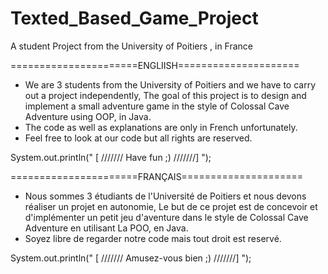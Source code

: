 # Texted_Based_Game_Project
A student Project from the University of Poitiers , in France

======================ENGLIISH=====================
* We are 3 students from the University of Poitiers and we have to carry out a project independently, 
  The goal of this project is to design and implement a small adventure game in the style of Colossal Cave Adventure using OOP, in Java.
* The code as well as explanations are only in French unfortunately.
* Feel free to look at our code but all rights are reserved. 

System.out.println(" [ ///////  Have fun ;) ///////] ");



======================FRANÇAIS=====================
* Nous sommes 3 étudiants de l'Université de Poitiers et nous devons réaliser un projet en autonomie,
  Le but de ce projet est de concevoir et d'implémenter un petit jeu d'aventure dans le style de Colossal Cave Adventure en utilisant La POO, en Java.
* Soyez libre de regarder notre code mais tout droit est reservé. 

System.out.println(" [ /////// Amusez-vous bien ;) ///////] ");
